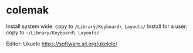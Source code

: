 # colemak

Install system wide: copy to `/Library/Keyboard\ Layouts/`
Install for a user: copy to `~/Library/Keyboard\ Layouts/`

Editor: Ukuele https://software.sil.org/ukelele/


